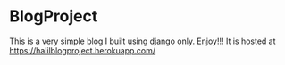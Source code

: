 # BlogProject
This is a very simple blog I built using django only. Enjoy!!!
It is hosted at https://halilblogproject.herokuapp.com/
